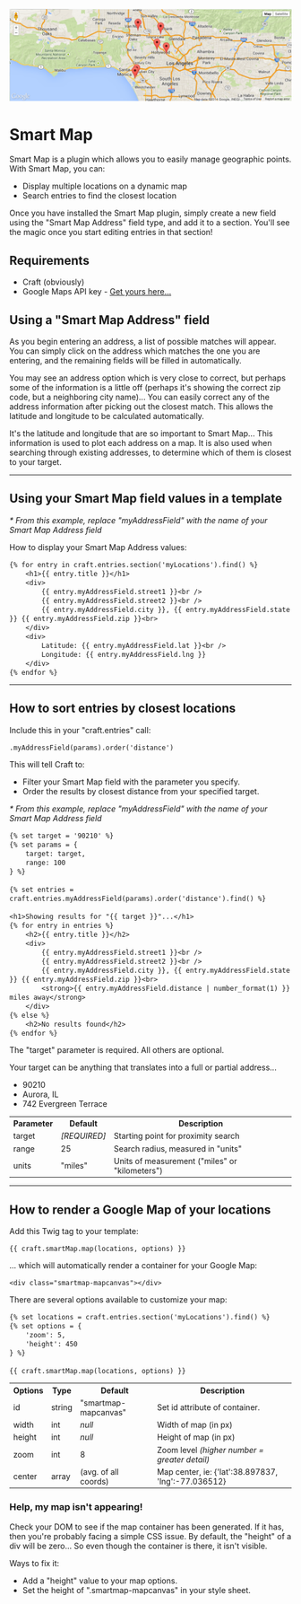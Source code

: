 ![](resources/images/map-example.png)

# Smart Map

Smart Map is a plugin which allows you to easily manage geographic points. With Smart Map, you can:

- Display multiple locations on a dynamic map
- Search entries to find the closest location

Once you have installed the Smart Map plugin, simply create a new field using the "Smart Map Address" field type, and add it to a section. You'll see the magic once you start editing entries in that section!

## Requirements
 - Craft (obviously)
 - Google Maps API key - <a href="https://developers.google.com/maps/documentation/javascript/tutorial#api_key" target="_blank">Get yours here...</a>

## Using a "Smart Map Address" field

As you begin entering an address, a list of possible matches will appear. You can simply click on the address which matches the one you are entering, and the remaining fields will be filled in automatically.

You may see an address option which is very close to correct, but perhaps some of the information is a little off (perhaps it's showing the correct zip code, but a neighboring city name)... You can easily correct any of the address information after picking out the closest match. This allows the latitude and longitude to be calculated automatically.

It's the latitude and longitude that are so important to Smart Map... This information is used to plot each address on a map. It is also used when searching through existing addresses, to determine which of them is closest to your target.

---------------------------------------

## Using your Smart Map field values in a template

_* From this example, replace "myAddressField" with the name of your Smart Map Address field_

How to display your Smart Map Address values:

    {% for entry in craft.entries.section('myLocations').find() %}
        <h1>{{ entry.title }}</h1>
        <div>
            {{ entry.myAddressField.street1 }}<br />
            {{ entry.myAddressField.street2 }}<br />
            {{ entry.myAddressField.city }}, {{ entry.myAddressField.state }} {{ entry.myAddressField.zip }}<br>
        </div>
        <div>
            Latitude: {{ entry.myAddressField.lat }}<br />
            Longitude: {{ entry.myAddressField.lng }}
        </div>
    {% endfor %}

---------------------------------------

## How to sort entries by closest locations

Include this in your "craft.entries" call:

    .myAddressField(params).order('distance')

This will tell Craft to:
 - Filter your Smart Map field with the parameter you specify.
 - Order the results by closest distance from your specified target.

_* From this example, replace "myAddressField" with the name of your Smart Map Address field_


    {% set target = '90210' %}
    {% set params = {
        target: target,
        range: 100
    } %}

    {% set entries = craft.entries.myAddressField(params).order('distance').find() %}

    <h1>Showing results for "{{ target }}"...</h1>
    {% for entry in entries %}
        <h2>{{ entry.title }}</h2>
        <div>
            {{ entry.myAddressField.street1 }}<br />
            {{ entry.myAddressField.street2 }}<br />
            {{ entry.myAddressField.city }}, {{ entry.myAddressField.state }} {{ entry.myAddressField.zip }}<br>
            <strong>{{ entry.myAddressField.distance | number_format(1) }} miles away</strong>
        </div>
    {% else %}
        <h2>No results found</h2>
    {% endfor %}

The "target" parameter is required. All others are optional.

Your target can be anything that translates into a full or partial address...
 - 90210
 - Aurora, IL
 - 742 Evergreen Terrace

<table>
    <tr>
        <th>Parameter</th>
        <th>Default</th>
        <th>Description</th>
    </tr>
    <tr>
        <td>target</td>
        <td><em>[REQUIRED]</em></td>
        <td>Starting point for proximity search</td>
    </tr>
    <tr>
        <td>range</td>
        <td>25</td>
        <td>Search radius, measured in "units"</td>
    </tr>
    <tr>
        <td>units</td>
        <td>"miles"</td>
        <td>Units of measurement ("miles" or "kilometers")</td>
    </tr>
</table>

---------------------------------------

## How to render a Google Map of your locations

Add this Twig tag to your template:

    {{ craft.smartMap.map(locations, options) }}

... which will automatically render a container for your Google Map:

    <div class="smartmap-mapcanvas"></div>

There are several options available to customize your map:

    {% set locations = craft.entries.section('myLocations').find() %}
    {% set options = {
        'zoom': 5,
        'height': 450
    } %}
    
    {{ craft.smartMap.map(locations, options) }}

<table>
    <tr>
        <th>Options</th>
        <th>Type</th>
        <th>Default</th>
        <th>Description</th>
    </tr>
    <tr>
        <td>id</td>
        <td>string</td>
        <td>"smartmap-mapcanvas"</td>
        <td>Set id attribute of container.</td>
    </tr>
    <tr>
        <td>width</td>
        <td>int</td>
        <td><em>null</em></td>
        <td>Width of map (in px)</td>
    </tr>
    <tr>
        <td>height</td>
        <td>int</td>
        <td><em>null</em></td>
        <td>Height of map (in px)</td>
    </tr>
    <tr>
        <td>zoom</td>
        <td>int</td>
        <td>8</td>
        <td>Zoom level <em>(higher number = greater detail)</em></td>
    </tr>
    <tr>
        <td>center</td>
        <td>array</td>
        <td>(avg. of all coords)</td>
        <td>Map center, ie: {'lat':38.897837, 'lng':-77.036512}</td>
    </tr>
</table>

### Help, my map isn't appearing!

Check your DOM to see if the map container has been generated. If it has, then you're probably facing a simple CSS issue. By default, the "height" of a div will be zero... So even though the container is there, it isn't visible.

Ways to fix it:
 - Add a "height" value to your map options.
 - Set the height of ".smartmap-mapcanvas" in your style sheet.